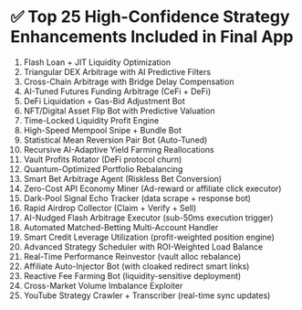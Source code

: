 # ✅ Top 25 High-Confidence Strategy Enhancements Included in Final App

1. Flash Loan + JIT Liquidity Optimization
2. Triangular DEX Arbitrage with AI Predictive Filters
3. Cross-Chain Arbitrage with Bridge Delay Compensation
4. AI-Tuned Futures Funding Arbitrage (CeFi + DeFi)
5. DeFi Liquidation + Gas-Bid Adjustment Bot
6. NFT/Digital Asset Flip Bot with Predictive Valuation
7. Time-Locked Liquidity Profit Engine
8. High-Speed Mempool Snipe + Bundle Bot
9. Statistical Mean Reversion Pair Bot (Auto-Tuned)
10. Recursive AI-Adaptive Yield Farming Reallocations
11. Vault Profits Rotator (DeFi protocol churn)
12. Quantum-Optimized Portfolio Rebalancing
13. Smart Bet Arbitrage Agent (Riskless Bet Conversion)
14. Zero-Cost API Economy Miner (Ad-reward or affiliate click executor)
15. Dark-Pool Signal Echo Tracker (data scrape + response bot)
16. Rapid Airdrop Collector (Claim + Verify + Sell)
17. AI-Nudged Flash Arbitrage Executor (sub-50ms execution trigger)
18. Automated Matched-Betting Multi-Account Handler
19. Smart Credit Leverage Utilization (profit-weighted position engine)
20. Advanced Strategy Scheduler with ROI-Weighted Load Balance
21. Real-Time Performance Reinvestor (vault alloc rebalance)
22. Affiliate Auto-Injector Bot (with cloaked redirect smart links)
23. Reactive Fee Farming Bot (liquidity-sensitive deployment)
24. Cross-Market Volume Imbalance Exploiter
25. YouTube Strategy Crawler + Transcriber (real-time sync updates)